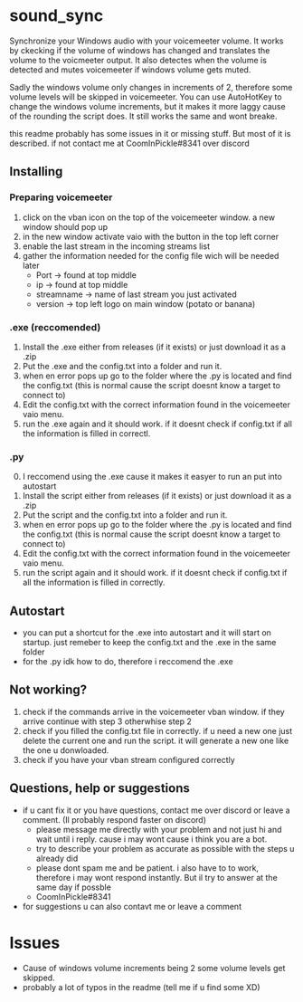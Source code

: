 # sound_sync
Synchronize your Windows audio with your voicemeeter volume.
It works by ckecking if the volume of windows has changed and 
translates the volume to the voicmeeter output.
It also detectes when the volume is detected and mutes voicemeeter if windows
volume gets muted.

Sadly the windows volume only changes in increments of 2, therefore
some volume levels will be skipped in voicemeeter. You can use AutoHotKey
to change the windows volume increments, but it makes it more laggy cause
of the rounding the script does. It still works the same and wont breake.

this readme probably has some issues in it or missing stuff. But most of it is described.
if not  contact me at CoomInPickle#8341 over discord

## Installing
### Preparing voicemeeter
1. click on the vban icon on the top of the voicemeeter window. a new window should pop up
2. in the new window activate vaio with the button in the top left corner
3. enable the last stream in the incoming streams list
4. gather the information needed for the config file wich will be needed later
   - Port       -> found at top middle
   - ip         -> found at top middle
   - streamname -> name of last stream you just activated
   - version    -> top left logo on main window (potato or banana) 
 
### .exe (reccomended)
1. Install the .exe either from releases (if it exists) or just download it as a .zip
2. Put the .exe and the config.txt into a folder and run it.
3. when en error pops up go to the folder where the .py is located and find the config.txt
   (this is normal cause the script doesnt know a target to connect to)
4. Edit the config.txt with the correct information found in the voicemeeter vaio menu.
5. run the .exe again and it should work. if it doesnt check if config.txt if all the information is filled in correctl.

### .py
0. I reccomend using the .exe cause it makes it easyer to run an put into autostart
1. Install the script either from releases (if it exists) or just download it as a .zip
2. Put the script and the config.txt into a folder and run it.
3. when en error pops up go to the folder where the .py is located and find the config.txt
   (this is normal cause the script doesnt know a target to connect to)
5. Edit the config.txt with the correct information found in the voicemeeter vaio menu.
6. run the script again and it should work. if it doesnt check if config.txt if all the information is filled in correctly.

## Autostart
- you can put a shortcut for the .exe into autostart and it will start on startup. just remeber to keep the config.txt and the .exe in the same folder
- for the .py idk how to do, therefore i reccomend the .exe

## Not working?
1. check if the commands arrive in the voicemeeter vban window. if they arrive continue with step 3 otherwhise step 2
2. check if you filled the config.txt file in correctly. if u need a new one just delete the current one and run the script.
   it will generate a new one like the one u donwloaded.
3. check if you have your vban stream configured correctly


## Questions, help or suggestions
- if u cant fix it or you have questions, contact me over discord or leave a comment. (Il probably respond faster on discord)
  - please message me directly with your problem and not just hi and wait until i reply. cause i may wont cause i think you are a bot.
  - try to describe your problem as accurate as possible with the steps u already did
  - please dont spam me and be patient. i also have to to work, therefore i may wont respond instantly. But il try to answer at the same day if possble
  - CoomInPickle#8341
- for suggestions u can also contavt me or leave a comment

# Issues
- Cause of windows volume increments being 2 some volume levels get skipped.
- probably a lot of typos in the readme (tell me if u find some XD)
